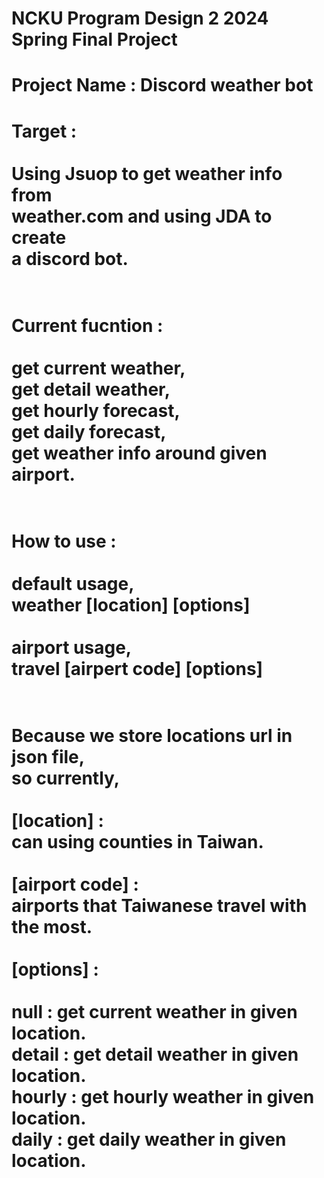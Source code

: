 NCKU Program Design 2 2024 Spring Final Project
===============================================
Project Name : Discord weather bot
=============================================== 
Target : <br/><br/>
Using Jsuop to get weather info from<br/>
weather.com and using JDA to create<br/>
a discord bot.<br/><br/>
=============================================== 
Current fucntion :<br/><br/>
get current weather,<br/>
get detail weather,<br/>
get hourly forecast,<br/>
get daily forecast,<br/>
get weather info around given airport.<br/><br/>
=============================================== 
How to use :<br/><br/>default usage, <br/>
             weather [location] [options]<br/><br/>
             airport usage,<br/>
             travel [airpert code] [options]<br/><br/>
=============================================== 
Because we store locations url in json file,<br/>
so currently,<br/><br/>
[location] : <br/>
can using counties in Taiwan.<br/><br/>
[airport code] : <br/>
airports that Taiwanese travel with the most.<br/><br/>
[options] : <br/> <br/>
null : get current weather in given location.<br/>
detail : get detail weather in given location.<br/>
hourly : get hourly weather in given location.<br/>
daily : get daily weather in given location.<br/><br/>
=============================================== 
